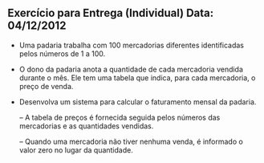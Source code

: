 ## Exercício para Entrega (Individual) Data: 04/12/2012

+ Uma padaria trabalha com 100 mercadorias diferentes identificadas pelos
  números de 1 a 100.

+ O dono da padaria anota a quantidade de cada mercadoria vendida durante
  o mês. Ele tem uma tabela que indica, para cada mercadoria, o preço de venda.

+ Desenvolva um sistema para calcular o faturamento mensal da padaria.

  – A tabela de preços é fornecida seguida pelos números das mercadorias
  e as quantidades vendidas.

  – Quando uma mercadoria não tiver nenhuma venda, é informado o valor
  zero no lugar da quantidade.
